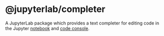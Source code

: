 # @jupyterlab/completer

A JupyterLab package which provides a text completer for editing code in the Jupyter [notebook](../notebook) and [code console](../console).
